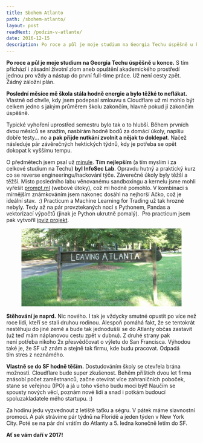 ```yaml
---
title: Sbohem Atlanto
path: /sbohem-atlanto/
layout: post
readNext: /podzim-v-atlante/
date: 2016-12-15
description: Po roce a půl je moje studium na Georgia Techu úspěšně u konce. S tím přichází i zásadní životní zlom aneb opuštění akademického prostředí jednou pro vždy a nástup do první full-time práce. Už není cesty zpět. Žádný záložní plán.
---
```


**Po roce a půl je moje studium na Georgia Techu úspěšně u konce.** S tím přichází i zásadní životní zlom aneb opuštění akademického prostředí jednou pro vždy a nástup do první full-time práce. Už není cesty zpět. Žádný záložní plán.

**Poslední měsíce mě škola stála hodně energie a bylo těžké to neflákat.** Vlastně od chvíle, kdy jsem podepsal smlouvu s Cloudflare už mi mohlo být celkem jedno s jakým průměrem školu zakončím, hlavně pokud jí zakončím úspěšně.

Typické vyhoření uprostřed semestru bylo tak o to hlubší. Během prvních dvou měsíců se snažím, nasbírám hodně bodů za domácí úkoly, napíšu dobře testy... no a **pak přijde nutkání zvolnit a nějak to doklepat**. Načež následuje pár závěrečných hektických týdnů, kdy je potřeba se opět dokopat k vyššímu tempu.

O předmětech jsem psal už [minule](https://blog.miksu.cz/podzim-v-atlante/). **Tím nejlepším** (a tím myslím i za celkové studium na Techu) **byl InfoSec Lab**. Opravdu hutný a praktický kurz co se reverse engineeringu/hackování týče. Záverečné úkoly byly těžší a těžší. Místo posledního labu věnovanému sandboxingu a kernelu jsme mohli vyřešit [prompt.ml](http://prompt.ml/) (webové útoky), což mi hodně pomohlo. V kombinaci s mírnějším známkováním jsem nakonec dosáhl na nejhorší Ačko, což je ideální stav.  :) Practicum a Machine Learning for Trading už tak hrozné nebyly. Tedy až na pár provztekaných nocí s Pythonem, Pandas a vektorizací výpočtů (jinak je Python ukrutně pomalý).  Pro practicum jsem pak vytvořil [ipviz projekt](http://ipviz.gtisc.gatech.edu).

<figure class="floatLeft">
  <img src="bye.jpg" alt="Bye">
</figure>

**Stěhování je naprd.** Nic nového. I tak je vždycky smutné opustit po více než roce lidi, kteří se stali druhou rodinou. Alespoň pomáhá fakt, že se tentokrát nestěhuju do jiné země a bude tak jednodušší se do Atlanty občas zastavit (už teď mám náplanovou cestu zpět v dubnu). Z druhé strany pak není potřeba nikoho 2x přesvědčovat o výletu do San Francisca. Výhodou také je, že SF už znám a stejně tak firmu, kde budu pracovat. Odpadá tím stres z neznámého.

**Vlastně se do SF hodně těším.** Dostudováním školy se otevřela brána možností. Cloudflare bude super zkušenost. Behěm příštích dvou let firma znásobí počet zaměstnanců, začne otevírat více zahraničních poboček, stane se veřejnou (IPO) a já u toho všeho budu moci být! Naučím se spousty nových věcí, poznám nové lidi a snad i potkám budoucí spoluzakladatele mého startupu. :)

Za hodinu jedu vyzvednout z letiště taťku a ségru. V pátek máme slavnostní promoci. A pak strávíme pár týdnů na Floridě a jeden týden v New York City. Poté se na pár dní vrátím do Atlanty a 5. ledna konečně letím do SF.

**Ať se vám daří v 2017!**
